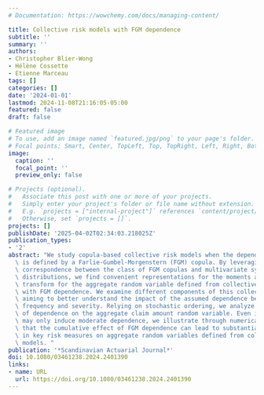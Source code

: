 ```yaml
---
# Documentation: https://wowchemy.com/docs/managing-content/

title: Collective risk models with FGM dependence
subtitle: ''
summary: ''
authors:
- Christopher Blier-Wong
- Hélène Cossette
- Etienne Marceau
tags: []
categories: []
date: '2024-01-01'
lastmod: 2024-11-08T21:16:05-05:00
featured: false
draft: false

# Featured image
# To use, add an image named `featured.jpg/png` to your page's folder.
# Focal points: Smart, Center, TopLeft, Top, TopRight, Left, Right, BottomLeft, Bottom, BottomRight.
image:
  caption: ''
  focal_point: ''
  preview_only: false

# Projects (optional).
#   Associate this post with one or more of your projects.
#   Simply enter your project's folder or file name without extension.
#   E.g. `projects = ["internal-project"]` references `content/project/deep-learning/index.md`.
#   Otherwise, set `projects = []`.
projects: []
publishDate: '2025-04-02T02:34:03.218025Z'
publication_types:
- '2'
abstract: "We study copula-based collective risk models when the dependence structure\
  \ is defined by a Farlie-Gumbel-Morgenstern (FGM) copula. By leveraging a one-to-one\
  \ correspondence between the class of FGM copulas and multivariate symmetric Bernoulli\
  \ distributions, we find convenient representations for the moments and Laplace-Stieltjes\
  \ transform for the aggregate random variable defined from collective risk models\
  \ with FGM dependence. We examine different components of this collective risk model,\
  \ aiming to better understand the impact of the assumed dependence between a claim's\
  \ frequency and severity. Relying on stochastic ordering, we analyze the impact\
  \ of dependence on the aggregate claim amount random variable. Even if the FGM copula\
  \ may only induce moderate dependence, we illustrate through numerical examples\
  \ that the cumulative effect of FGM dependence can lead to substantial variations\
  \ in key risk measures on aggregate random variables defined from collective risk\
  \ models. "
publication: '*Scandinavian Actuarial Journal*'
doi: 10.1080/03461238.2024.2401390
links:
- name: URL
  url: https://doi.org/10.1080/03461238.2024.2401390
---
```

